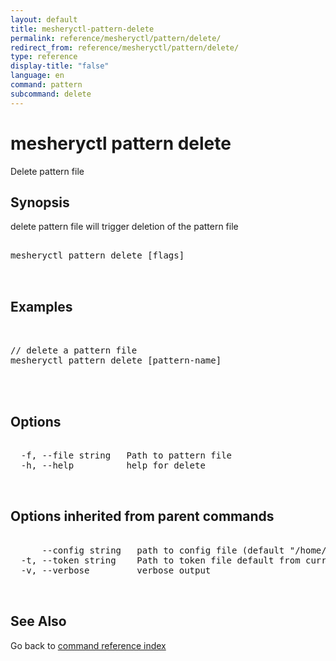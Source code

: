 ```yaml
---
layout: default
title: mesheryctl-pattern-delete
permalink: reference/mesheryctl/pattern/delete/
redirect_from: reference/mesheryctl/pattern/delete/
type: reference
display-title: "false"
language: en
command: pattern
subcommand: delete
---
```


# mesheryctl pattern delete

Delete pattern file

## Synopsis

delete pattern file will trigger deletion of the pattern file

<pre class='codeblock-pre'>
<div class='codeblock'>
mesheryctl pattern delete [flags]

</div>
</pre> 

## Examples

<pre class='codeblock-pre'>
<div class='codeblock'>

// delete a pattern file
mesheryctl pattern delete [pattern-name]
	

</div>
</pre> 

## Options

<pre class='codeblock-pre'>
<div class='codeblock'>
  -f, --file string   Path to pattern file
  -h, --help          help for delete

</div>
</pre>

## Options inherited from parent commands

<pre class='codeblock-pre'>
<div class='codeblock'>
      --config string   path to config file (default "/home/admin-pc/.meshery/config.yaml")
  -t, --token string    Path to token file default from current context
  -v, --verbose         verbose output

</div>
</pre>

## See Also

Go back to [command reference index](/reference/mesheryctl/) 
